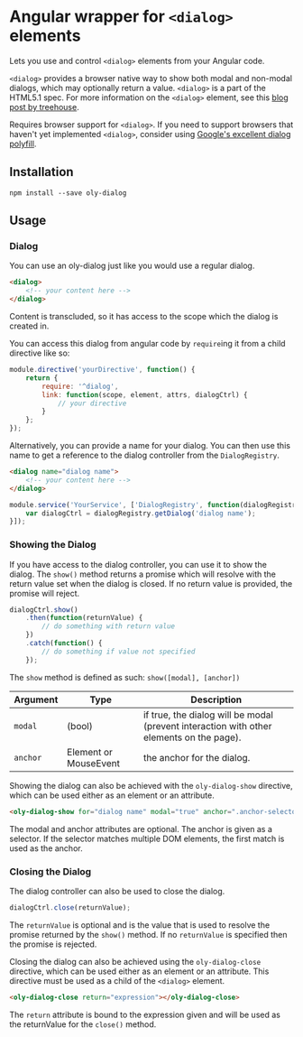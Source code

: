 # Angular wrapper for `<dialog>` elements

Lets you use and control `<dialog>` elements from your Angular code.

`<dialog>` provides a browser native way to show both modal and
non-modal dialogs, which may optionally return a value. `<dialog>` is a part
of the HTML5.1 spec. For more information on the `<dialog>` element, see this 
[blog post by treehouse](http://blog.teamtreehouse.com/a-preview-of-the-new-dialog-element).

Requires browser support for `<dialog>`. If you need to support browsers that
haven't yet implemented `<dialog>`, consider using
[Google's excellent dialog polyfill](https://github.com/GoogleChrome/dialog-polyfill).

## Installation

`npm install --save oly-dialog`

## Usage

### Dialog

You can use an oly-dialog just like you would use a regular dialog.

```html
<dialog>
    <!-- your content here -->
</dialog>
```

Content is transcluded, so it has access to the scope which the dialog is
created in.

You can access this dialog from angular code by `require`ing it from a child
directive like so:

```javascript
module.directive('yourDirective', function() {
    return {
        require: '^dialog',
        link: function(scope, element, attrs, dialogCtrl) {
            // your directive
        }
    };
});
```

Alternatively, you can provide a name for your dialog. You can then use this
name to get a reference to the dialog controller from the `DialogRegistry`.

```html
<dialog name="dialog name">
    <!-- your content here -->
</dialog>
```

```javascript
module.service('YourService', ['DialogRegistry', function(dialogRegistry) {
    var dialogCtrl = dialogRegistry.getDialog('dialog name');
}]);
```

### Showing the Dialog
If you have access to the dialog controller, you can use it to show the dialog.
The `show()` method returns a promise which will resolve with the return value
set when the dialog is closed. If no return value is provided, the promise will
reject.

```javascript
dialogCtrl.show()
    .then(function(returnValue) {
        // do something with return value
    })
    .catch(function() {
        // do something if value not specified
    });
```

The `show` method is defined as such:
`show([modal], [anchor])`

| Argument | Type                  | Description                                                                              |
|----------|-----------------------|------------------------------------------------------------------------------------------|
| `modal`  | (bool)                | if true, the dialog will be modal (prevent interaction with other elements on the page). |
| `anchor` | Element or MouseEvent | the anchor for the dialog.                                                               |

Showing the dialog can also be achieved with the `oly-dialog-show` directive,
which can be used either as an element or an attribute.

```html
<oly-dialog-show for="dialog name" modal="true" anchor=".anchor-selector"></oly-dialog-show>
```

The modal and anchor attributes are optional. The anchor is given as a selector.
If the selector matches multiple DOM elements, the first match is used as the
anchor.

### Closing the Dialog
The dialog controller can also be used to close the dialog.

```javascript
dialogCtrl.close(returnValue);
```

The `returnValue` is optional and is the value that is used to resolve the
promise returned by the `show()` method. If no `returnValue` is specified then
the promise is rejected.

Closing the dialog can also be achieved using the `oly-dialog-close` directive,
which can be used either as an element or an attribute. This directive must be
used as a child of the `<dialog>` element.

```html
<oly-dialog-close return="expression"></oly-dialog-close>
```

The `return` attribute is bound to the expression given and will be used as the
returnValue for the `close()` method.